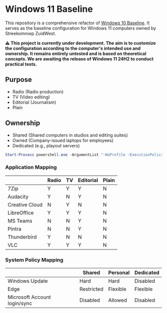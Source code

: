 # Windows 11 Baseline

This repository is a comprehensive refactor of [Windows 10 Baseline](https://github.com/oszuidwest/windows10-baseline). It serves as the baseline configuration for Windows 11 computers owned by Streekomroep ZuidWest.

**⚠️ This project is currently under development. The aim is to customize the configuration according to the computer's intended use and ownership. It remains entirely untested and is based on theoretical concepts. We are awaiting the release of Windows 11 24H2 to conduct practical tests.**

## Purpose
- Radio (Radio production)
- TV (Video editing)
- Editorial (Journalism)
- Plain

## Ownership
- Shared (Shared computers in studios and editing suites)
- Owned (Company-issued laptops for employees)
- Dedicated (e.g., playout servers)

```powershell
Start-Process powershell.exe -ArgumentList "-NoProfile -ExecutionPolicy Bypass -Command `"& { (Invoke-WebRequest -Uri 'https://raw.githubusercontent.com/oszuidwest/windows11-baseline/main/install.ps1' -UseBasicParsing).Content | Invoke-Expression }`"" -Verb RunAs
```

### Application Mapping

|                 | Radio | TV | Editorial | Plain |
|-----------------|-------|----|-----------|-------|
| 7Zip            | Y     | Y  | Y         | N     |
| Audacity        | Y     | N  | Y         | N     |
| Creative Cloud  | N     | Y  | N         | N     |
| LibreOffice     | Y     | Y  | Y         | N     |
| MS Teams        | N     | N  | Y         | N     |
| Pintra          | N     | N  | Y         | N     |
| Thunderbird     | Y     | N  | N         | N     |
| VLC             | Y     | Y  | Y         | N     |

### System Policy Mapping

|                              | Shared     | Personal   | Dedicated  |
|------------------------------|------------|------------|------------|
| Windows Update               | Hard       | Hard       | Disabled   |
| Edge                         | Restricted | Flexible   | Flexible   |
| Microsoft Account login/sync | Disabled   | Allowed    | Disabled   |
